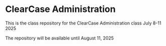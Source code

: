 # ClearCase Administration

This is the class repository for the ClearCase Administration class July 8-11 2025

The repository will be available until August 11, 2025
